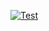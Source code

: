 [![Test](https://github.com/beliakov-mb/NotifyBumpPackages/actions/workflows/dotnet.yml/badge.svg?event=push)](https://github.com/beliakov-mb/NotifyBumpPackages/actions/workflows/dotnet.yml)
